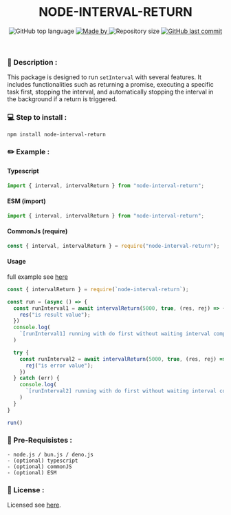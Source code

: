 <h1 align="center">
    NODE-INTERVAL-RETURN
</h1>

<p align="center">
  <img alt="GitHub top language" src="https://img.shields.io/github/languages/top/damartripamungkas/node-interval-return?color=04D361&labelColor=000000">
  
  <a href="#">
    <img alt="Made by" src="https://img.shields.io/static/v1?label=made%20by&message=damartripamungkas&color=04D361&labelColor=000000">
  </a>
  
  <img alt="Repository size" src="https://img.shields.io/github/repo-size/damartripamungkas/node-interval-return?color=04D361&labelColor=000000">
  
  <a href="#">
    <img alt="GitHub last commit" src="https://img.shields.io/github/last-commit/damartripamungkas/node-interval-return?color=04D361&labelColor=000000">
  </a>
</p>

<br>

### 📖 Description :

This package is designed to run `setInterval` with several features. It includes functionalities such as returning a promise, executing a specific task first, stopping the interval, and automatically stopping the interval in the background if a return is triggered.

### 💻 Step to install :

```
npm install node-interval-return
```

### ✏️ Example :

#### Typescript

```javascript
import { interval, intervalReturn } from "node-interval-return";
```

#### ESM (import)

```javascript
import { interval, intervalReturn } from "node-interval-return";
```

#### CommonJs (require)

```javascript
const { interval, intervalReturn } = require("node-interval-return");
```

#### Usage

full example see [here](./test)

```javascript
const { intervalReturn } = require(`node-interval-return`);

const run = (async () => {
  const runInterval1 = await intervalReturn(5000, true, (res, rej) => {
    res("is result value");
  })
  console.log(
    `[runInterval1] running with do first without waiting interval complete, result: ${runInterval1}`
  )

  try {
    const runInterval2 = await intervalReturn(5000, true, (res, rej) => {
      rej("is error value");
    })
  } catch (err) {
    console.log(
      `[runInterval2] running with do first without waiting interval complete, error: ${err}`
    )
  }
}

run()
```

### 🧾 Pre-Requisistes :

```
- node.js / bun.js / deno.js
- (optional) typescript
- (optional) commonJS
- (optional) ESM
```

### 📝 License :

Licensed see [here](./LICENSE).
